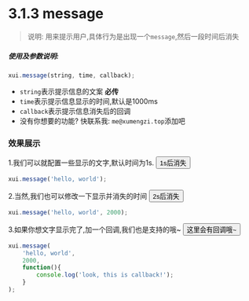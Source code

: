 <link rel="stylesheet" type="text/css" href="../assets/xui.css">
<script type="text/javascript" src="../assets/xui.js"></script>

# 3.1.3 message

>说明: 用来提示用户,具体行为是出现一个`message`,然后一段时间后消失

##### 使用及参数说明:
```js
xui.message(string, time, callback);
```
* `string`表示提示信息的文案 **必传**
* `time`表示提示信息显示的时间,默认是1000ms
* `callback`表示提示信息消失后的回调
* 没有你想要的功能? 快联系我: `me@xumengzi.top`添加吧

### 效果展示

1.我们可以就配置一些显示的文字,默认时间为1s.
<button class="xui_btn xui_btn_default" id="show_message">1s后消失</button>

<script type="text/javascript">
document.getElementById('show_message').onclick=function(){
	xui.message('hello, world');
}
</script>

```js
xui.message('hello, world');
```

2.当然,我们也可以修改一下显示并消失的时间
<button class="xui_btn xui_btn_default" id="show_message1">2s后消失</button>

<script type="text/javascript">
document.getElementById('show_message1').onclick=function(){
	xui.message('hello, world', 2000);
}
</script>

```js
xui.message('hello, world', 2000);
```
3.如果你想文字显示完了,加一个回调,我们也是支持的哦~
<button class="xui_btn xui_btn_default" id="show_message2">这里会有回调哦~</button>

<script type="text/javascript">
document.getElementById('show_message2').onclick=function(){
	xui.message('hello, world', 
		2000, 
		function(){
			console.log('look, this is callback!');
		}
	);
}
</script>

```js
xui.message(
	'hello, world', 
	2000, 
	function(){
		console.log('look, this is callback!');
	}
);
```